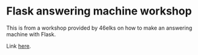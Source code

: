 # Flask answering machine workshop

This is from a workshop provided by 46elks on how to make an answering machine with Flask.

Link [here](https://46elks.com/pycon/ws).